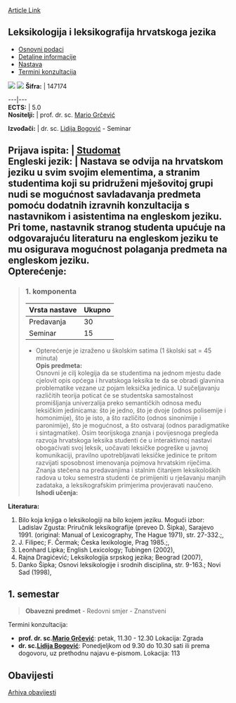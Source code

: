 [Article Link](https://www.fhs.hr/predmet/llhj_a)

## Leksikologija i leksikografija hrvatskoga jezika
  * [Osnovni podaci](https://www.fhs.hr/predmet/llhj_a#v1id-523778_444002_1_0 "Osnovni podaci")
  * [Detaljne informacije](https://www.fhs.hr/predmet/llhj_a#v1id-523778_444002_1_1 "Detaljne informacije")
  * [Nastava](https://www.fhs.hr/predmet/llhj_a#v1id-523778_444002_1_2 "Nastava")
  * [Termini konzultacija](https://www.fhs.hr/predmet/llhj_a#v1id-523778_444002_1_3 "Termini konzultacija")


[![](https://www.fhs.hr/img/flags/gif/hr.gif)](https://www.fhs.hr/predmet/llhj_a) [![](https://www.fhs.hr/img/flags/gif/gb.gif)](https://www.fhs.hr/en/course/lalotcl_a)
**Šifra:** |  147174  
  
---|---  
**ECTS:** |  5.0   
**Nositelji:** |  prof. dr. sc. [Mario Grčević](https://www.fhs.hr/djelatnik/mario.grcevic)   
  
**Izvođači:** |  dr. sc. [Lidija Bogović](https://www.fhs.hr/djelatnik/lidija.bogovic) - Seminar  
  
**Prijava ispita:** |  [Studomat](http://www.isvu.hr/studomat)  
**Engleski jezik:** |  Nastava se odvija na hrvatskom jeziku u svim svojim elementima, a stranim studentima koji su pridruženi mješovitoj grupi nudi se mogućnost savladavanja predmeta pomoću dodatnih izravnih konzultacija s nastavnikom i asistentima na engleskom jeziku. Pri tome, nastavnik stranog studenta upućuje na odgovarajuću literaturu na engleskom jeziku te mu osigurava mogućnost polaganja predmeta na engleskom jeziku.   
**Opterećenje:**  
---  
> ### 1. komponenta
> | Vrsta nastave | Ukupno  
> ---|---  
> Predavanja | 30  
> Seminar | 15  
> * Opterećenje je izraženo u školskim satima (1 školski sat = 45 minuta)   
**Opis predmeta:**  
> Osnovni je cilj kolegija da se studentima na jednom mjestu dade cjelovit opis općega i hrvatskoga leksika te da se obradi glavnina problematike vezane uz pojam leksička jedinica. U sučeljavanju različitih teorija poticat će se studentska samostalnost promišljanja univerzalija preko semantičkih odnosa među leksičkim jedinicama: što je jedno, što je dvoje (odnos polisemije i homonimije), što je isto, a što različito (odnos sinonimije i paronimije), što je mogućnost, a što ostvaraj (odnos paradigmatike i sintagmatike). Osim teorijskoga znanja i povijesnoga pregleda razvoja hrvatskoga leksika studenti će u interaktivnoj nastavi obogaćivati svoj leksik, uočavati leksičke pogreške u javnoj komunikaciji, pravilno upotrebljavati leksičke jedinice te pritom razvijati sposobnost imenovanja pojmova hrvatskim riječima. Znanja stečena na predavanjima i stalnim čitanjem leksikoloških radova u toku semestra studenti će primijeniti u rješavanju manjih zadataka, a leksikografskim primjerima provjeravati naučeno.  
**Ishodi učenja:**  

  
**Literatura:**  
  1. Bilo koja knjiga o leksikologiji na bilo kojem jeziku. Mogući izbor: Ladislav Zgusta: Priručnik leksikografije (preveo D. Šipka), Sarajevo 1991. (original: Manual of Lexicography, The Hague 1971), str. 27-332.;, 
  2. J. Filipec; F. Čermak; Česka lexikologie, Prag 1985.;, 
  3. Leonhard Lipka; English Lexicology; Tubingen (2002), 
  4. Rajna Dragićević; Leksikologija srpskog jezika; Beograd (2007), 
  5. Danko Šipka; Osnovi leksikologije i srodnih disciplina, str. 9-163.; Novi Sad (1998), 

  
**1. semestar**  
---  
> **Obavezni predmet** - Redovni smjer - Znanstveni  
>   
Termini konzultacija: 
  * **prof. dr. sc.[Mario Grčević](https://www.fhs.hr/djelatnik/mario.grcevic)**: 
petak, 11.30 - 12.30
Lokacija: Zgrada 
  * **dr. sc.[Lidija Bogović](https://www.fhs.hr/djelatnik/lidija.bogovic)**: 
Ponedjeljkom od 9.30 do 10.30 sati ili prema dogovoru, uz prethodnu najavu e-pismom.
Lokacija: 113 


## Obavijesti
[Arhiva obavijesti](https://www.fhs.hr/predmet/llhj_a?@=20sda#news_110908 "Arhiva obavijesti")
